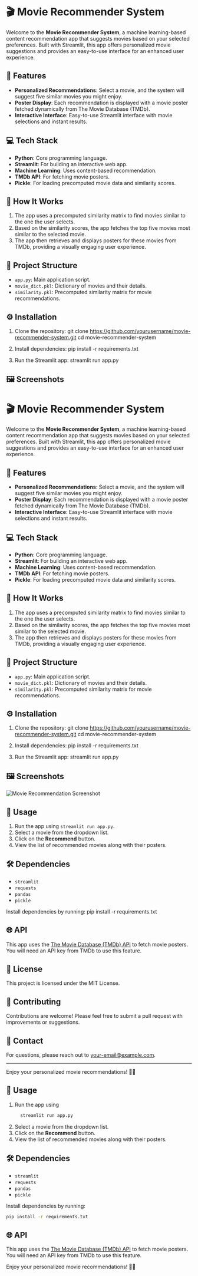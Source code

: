 # 🎬 Movie Recommender System

Welcome to the **Movie Recommender System**, a machine learning-based content recommendation app that suggests movies based on your selected preferences. Built with Streamlit, this app offers personalized movie suggestions and provides an easy-to-use interface for an enhanced user experience.

## 🚀 Features

- **Personalized Recommendations**: Select a movie, and the system will suggest five similar movies you might enjoy.
- **Poster Display**: Each recommendation is displayed with a movie poster fetched dynamically from The Movie Database (TMDb).
- **Interactive Interface**: Easy-to-use Streamlit interface with movie selections and instant results.

## 💻 Tech Stack

- **Python**: Core programming language.
- **Streamlit**: For building an interactive web app.
- **Machine Learning**: Uses content-based recommendation.
- **TMDb API**: For fetching movie posters.
- **Pickle**: For loading precomputed movie data and similarity scores.

## 📄 How It Works

1. The app uses a precomputed similarity matrix to find movies similar to the one the user selects.
2. Based on the similarity scores, the app fetches the top five movies most similar to the selected movie.
3. The app then retrieves and displays posters for these movies from TMDb, providing a visually engaging user experience.

## 📂 Project Structure

- `app.py`: Main application script.
- `movie_dict.pkl`: Dictionary of movies and their details.
- `similarity.pkl`: Precomputed similarity matrix for movie recommendations.

## ⚙️ Installation

1. Clone the repository:
   git clone https://github.com/yourusername/movie-recommender-system.git
   cd movie-recommender-system

2. Install dependencies:
   pip install -r requirements.txt

3. Run the Streamlit app:
   streamlit run app.py

## 🖼️ Screenshots

# 🎬 Movie Recommender System

Welcome to the **Movie Recommender System**, a machine learning-based content recommendation app that suggests movies based on your selected preferences. Built with Streamlit, this app offers personalized movie suggestions and provides an easy-to-use interface for an enhanced user experience.

## 🚀 Features

- **Personalized Recommendations**: Select a movie, and the system will suggest five similar movies you might enjoy.
- **Poster Display**: Each recommendation is displayed with a movie poster fetched dynamically from The Movie Database (TMDb).
- **Interactive Interface**: Easy-to-use Streamlit interface with movie selections and instant results.

## 💻 Tech Stack

- **Python**: Core programming language.
- **Streamlit**: For building an interactive web app.
- **Machine Learning**: Uses content-based recommendation.
- **TMDb API**: For fetching movie posters.
- **Pickle**: For loading precomputed movie data and similarity scores.

## 📄 How It Works

1. The app uses a precomputed similarity matrix to find movies similar to the one the user selects.
2. Based on the similarity scores, the app fetches the top five movies most similar to the selected movie.
3. The app then retrieves and displays posters for these movies from TMDb, providing a visually engaging user experience.

## 📂 Project Structure

- `app.py`: Main application script.
- `movie_dict.pkl`: Dictionary of movies and their details.
- `similarity.pkl`: Precomputed similarity matrix for movie recommendations.

## ⚙️ Installation

1. Clone the repository:
   git clone https://github.com/yourusername/movie-recommender-system.git
   cd movie-recommender-system

2. Install dependencies:
   pip install -r requirements.txt

3. Run the Streamlit app:
   streamlit run app.py

## 🖼️ Screenshots

![Movie Recommendation Screenshot](path/to/your/screenshot.png)

## 📑 Usage

1. Run the app using `streamlit run app.py`.
2. Select a movie from the dropdown list.
3. Click on the **Recommend** button.
4. View the list of recommended movies along with their posters.

## 🛠️ Dependencies

- `streamlit`
- `requests`
- `pandas`
- `pickle`

Install dependencies by running:
pip install -r requirements.txt

## 🌐 API

This app uses the [The Movie Database (TMDb) API](https://www.themoviedb.org/documentation/api) to fetch movie posters. You will need an API key from TMDb to use this feature.

## 📜 License

This project is licensed under the MIT License.

## 🤝 Contributing

Contributions are welcome! Please feel free to submit a pull request with improvements or suggestions.

## 📧 Contact

For questions, please reach out to [your-email@example.com](mailto:your-email@example.com).

---

Enjoy your personalized movie recommendations! 🍿🎉


## 📑 Usage

1. Run the app using
   ```bash
     streamlit run app.py
   ```
3. Select a movie from the dropdown list.
4. Click on the **Recommend** button.
5. View the list of recommended movies along with their posters.

## 🛠️ Dependencies

- `streamlit`
- `requests`
- `pandas`
- `pickle`

Install dependencies by running:
```bash
pip install -r requirements.txt
```

## 🌐 API

This app uses the [The Movie Database (TMDb) API](https://www.themoviedb.org/documentation/api) to fetch movie posters. You will need an API key from TMDb to use this feature.



Enjoy your personalized movie recommendations! 🍿🎉
